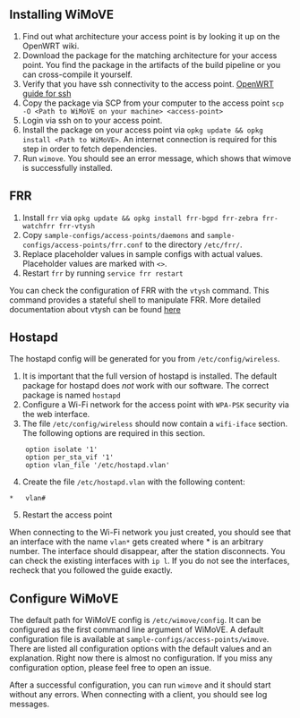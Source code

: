 ## Installing WiMoVE

1. Find out what architecture your access point is by looking it up on the OpenWRT wiki.
1. Download the package for the matching architecture for your access point. You find the package in the artifacts of the build pipeline or you can cross-compile it yourself.
1. Verify that you have ssh connectivity to the access point. [OpenWRT guide for ssh](https://openwrt.org/docs/guide-quick-start/sshadministration)
1. Copy the package via SCP from your computer to the access point `scp -O <Path to WiMoVE on your machine> <access-point>`
1. Login via ssh on to your access point.
1. Install the package on your access point via `opkg update && opkg install <Path to WiMoVE>`. An internet connection is required for this step in order to fetch dependencies.
1. Run `wimove`. You should see an error message, which shows that wimove is successfully installed.

## FRR

1. Install `frr` via `opkg update && opkg install frr-bgpd frr-zebra frr-watchfrr frr-vtysh`
1. Copy `sample-configs/access-points/daemons` and `sample-configs/access-points/frr.conf` to the directory `/etc/frr/`.
1. Replace placeholder values in sample configs with actual values. Placeholder values are marked with `<>`.
1. Restart `frr` by running `service frr restart`

You can check the configuration of FRR with the `vtysh` command. This command provides a stateful shell to manipulate FRR. More detailed documentation about vtysh can be found [here](https://docs.frrouting.org/en/latest/vtysh.html)

## Hostapd

The hostapd config will be generated for you from `/etc/config/wireless`.

1. It is important that the full version of hostapd is installed. The default package for hostapd does *not* work with our software. The correct package is named `hostapd`
1. Configure a Wi-Fi network for the access point with `WPA-PSK` security via the web interface.
1. The file `/etc/config/wireless` should now contain a `wifi-iface` section. The following options are required in this section. 
```text
    option isolate '1'
    option per_sta_vif '1'
    option vlan_file '/etc/hostapd.vlan'
```
4. Create the file `/etc/hostapd.vlan` with the following content:
```text
*   vlan#
```
5. Restart the access point

When connecting to the Wi-Fi network you just created, you should see that an interface with the name `vlan*` gets created where * is an arbitrary number. The interface should disappear, after the station disconnects. You can check the existing interfaces with `ip l`. If you do not see the interfaces, recheck that you followed the guide exactly.

## Configure WiMoVE

The default path for WiMoVE config is `/etc/wimove/config`. It can be configured as the first command line argument of WiMoVE. A default configuration file is available at `sample-configs/access-points/wimove`. There are listed all configuration options with the default values and an explanation. Right now there is almost no configuration. If you miss any configuration option, please feel free to open an issue.

After a successful configuration, you can run `wimove` and it should start without any errors. When connecting with a client, you should see log messages.